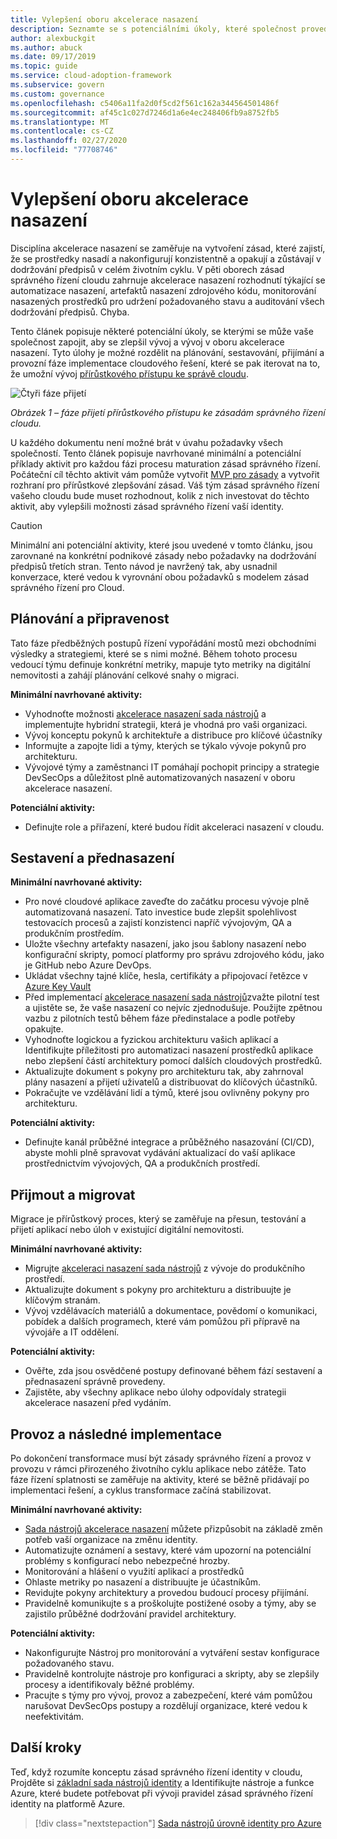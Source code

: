 ```yaml
---
title: Vylepšení oboru akcelerace nasazení
description: Seznamte se s potenciálními úkoly, které společnost provede pro vývoj a nasazení oboru akcelerace nasazení v každé fázi přijímání v cloudu.
author: alexbuckgit
ms.author: abuck
ms.date: 09/17/2019
ms.topic: guide
ms.service: cloud-adoption-framework
ms.subservice: govern
ms.custom: governance
ms.openlocfilehash: c5406a11fa2d0f5cd2f561c162a344564501486f
ms.sourcegitcommit: af45c1c027d7246d1a6e4ec248406fb9a8752fb5
ms.translationtype: MT
ms.contentlocale: cs-CZ
ms.lasthandoff: 02/27/2020
ms.locfileid: "77708746"
---
```

# <a name="deployment-acceleration-discipline-improvement"></a>Vylepšení oboru akcelerace nasazení

Disciplína akcelerace nasazení se zaměřuje na vytvoření zásad, které zajistí, že se prostředky nasadí a nakonfigurují konzistentně a opakují a zůstávají v dodržování předpisů v celém životním cyklu. V pěti oborech zásad správného řízení cloudu zahrnuje akcelerace nasazení rozhodnutí týkající se automatizace nasazení, artefaktů nasazení zdrojového kódu, monitorování nasazených prostředků pro udržení požadovaného stavu a auditování všech dodržování předpisů. Chyba.

Tento článek popisuje některé potenciální úkoly, se kterými se může vaše společnost zapojit, aby se zlepšil vývoj a vývoj v oboru akcelerace nasazení. Tyto úlohy je možné rozdělit na plánování, sestavování, přijímání a provozní fáze implementace cloudového řešení, které se pak iterovat na to, že umožní vývoj [přírůstkového přístupu ke správě cloudu](../guides/index.md#an-incremental-approach-to-cloud-governance).

![Čtyři fáze přijetí](../../_images/govern/adoption-phases.png)

*Obrázek 1 – fáze přijetí přírůstkového přístupu ke zásadám správného řízení cloudu.*

U každého dokumentu není možné brát v úvahu požadavky všech společností. Tento článek popisuje navrhované minimální a potenciální příklady aktivit pro každou fázi procesu maturation zásad správného řízení. Počáteční cíl těchto aktivit vám pomůže vytvořit [MVP pro zásady](../guides/index.md#an-incremental-approach-to-cloud-governance) a vytvořit rozhraní pro přírůstkové zlepšování zásad. Váš tým zásad správného řízení vašeho cloudu bude muset rozhodnout, kolik z nich investovat do těchto aktivit, aby vylepšili možnosti zásad správného řízení vaší identity.

> [!CAUTION]
> Minimální ani potenciální aktivity, které jsou uvedené v tomto článku, jsou zarovnané na konkrétní podnikové zásady nebo požadavky na dodržování předpisů třetích stran. Tento návod je navržený tak, aby usnadnil konverzace, které vedou k vyrovnání obou požadavků s modelem zásad správného řízení pro Cloud.

## <a name="planning-and-readiness"></a>Plánování a připravenost

Tato fáze předběžných postupů řízení vypořádání mostů mezi obchodními výsledky a strategiemi, které se s nimi možné. Během tohoto procesu vedoucí týmu definuje konkrétní metriky, mapuje tyto metriky na digitální nemovitosti a zahájí plánování celkové snahy o migraci.

**Minimální navrhované aktivity:**

- Vyhodnoťte možnosti [akcelerace nasazení sada nástrojů](./toolchain.md) a implementujte hybridní strategii, která je vhodná pro vaši organizaci.
- Vývoj konceptu pokynů k architektuře a distribuce pro klíčové účastníky
- Informujte a zapojte lidi a týmy, kterých se týkalo vývoje pokynů pro architekturu.
- Vývojové týmy a zaměstnanci IT pomáhají pochopit principy a strategie DevSecOps a důležitost plně automatizovaných nasazení v oboru akcelerace nasazení.

**Potenciální aktivity:**

- Definujte role a přiřazení, které budou řídit akceleraci nasazení v cloudu.

## <a name="build-and-predeployment"></a>Sestavení a přednasazení

**Minimální navrhované aktivity:**

- Pro nové cloudové aplikace zaveďte do začátku procesu vývoje plně automatizovaná nasazení. Tato investice bude zlepšit spolehlivost testovacích procesů a zajistí konzistenci napříč vývojovým, QA a produkčním prostředím.
- Uložte všechny artefakty nasazení, jako jsou šablony nasazení nebo konfigurační skripty, pomocí platformy pro správu zdrojového kódu, jako je GitHub nebo Azure DevOps.
- Ukládat všechny tajné klíče, hesla, certifikáty a připojovací řetězce v [Azure Key Vault](https://docs.microsoft.com/azure/key-vault)
- Před implementací [akcelerace nasazení sada nástrojů](./toolchain.md)zvažte pilotní test a ujistěte se, že vaše nasazení co nejvíc zjednodušuje. Použijte zpětnou vazbu z pilotních testů během fáze předinstalace a podle potřeby opakujte.
- Vyhodnoťte logickou a fyzickou architekturu vašich aplikací a Identifikujte příležitosti pro automatizaci nasazení prostředků aplikace nebo zlepšení částí architektury pomocí dalších cloudových prostředků.
- Aktualizujte dokument s pokyny pro architekturu tak, aby zahrnoval plány nasazení a přijetí uživatelů a distribuovat do klíčových účastníků.
- Pokračujte ve vzdělávání lidí a týmů, které jsou ovlivněny pokyny pro architekturu.

**Potenciální aktivity:**

- Definujte kanál průběžné integrace a průběžného nasazování (CI/CD), abyste mohli plně spravovat vydávání aktualizací do vaší aplikace prostřednictvím vývojových, QA a produkčních prostředí.

## <a name="adopt-and-migrate"></a>Přijmout a migrovat

Migrace je přírůstkový proces, který se zaměřuje na přesun, testování a přijetí aplikací nebo úloh v existující digitální nemovitosti.

**Minimální navrhované aktivity:**

- Migrujte [akceleraci nasazení sada nástrojů](./toolchain.md) z vývoje do produkčního prostředí.
- Aktualizujte dokument s pokyny pro architekturu a distribuujte je klíčovým stranám.
- Vývoj vzdělávacích materiálů a dokumentace, povědomí o komunikaci, pobídek a dalších programech, které vám pomůžou při přípravě na vývojáře a IT oddělení.

**Potenciální aktivity:**

- Ověřte, zda jsou osvědčené postupy definované během fází sestavení a přednasazení správně provedeny.
- Zajistěte, aby všechny aplikace nebo úlohy odpovídaly strategii akcelerace nasazení před vydáním.

## <a name="operate-and-post-implementation"></a>Provoz a následné implementace

Po dokončení transformace musí být zásady správného řízení a provoz v provozu v rámci přirozeného životního cyklu aplikace nebo zátěže. Tato fáze řízení splatnosti se zaměřuje na aktivity, které se běžně přidávají po implementaci řešení, a cyklus transformace začíná stabilizovat.

**Minimální navrhované aktivity:**

- [Sada nástrojů akcelerace nasazení](./toolchain.md) můžete přizpůsobit na základě změn potřeb vaší organizace na změnu identity.
- Automatizujte oznámení a sestavy, které vám upozorní na potenciální problémy s konfigurací nebo nebezpečné hrozby.
- Monitorování a hlášení o využití aplikací a prostředků
- Ohlaste metriky po nasazení a distribuujte je účastníkům.
- Revidujte pokyny architektury a provedou budoucí procesy přijímání.
- Pravidelně komunikujte s a proškolujte postižené osoby a týmy, aby se zajistilo průběžné dodržování pravidel architektury.

**Potenciální aktivity:**

- Nakonfigurujte Nástroj pro monitorování a vytváření sestav konfigurace požadovaného stavu.
- Pravidelně kontrolujte nástroje pro konfiguraci a skripty, aby se zlepšily procesy a identifikovaly běžné problémy.
- Pracujte s týmy pro vývoj, provoz a zabezpečení, které vám pomůžou narušovat DevSecOps postupy a rozdělují organizace, které vedou k neefektivitám.

## <a name="next-steps"></a>Další kroky

Teď, když rozumíte konceptu zásad správného řízení identity v cloudu, Projděte si [základní sada nástrojů identity](./toolchain.md) a Identifikujte nástroje a funkce Azure, které budete potřebovat při vývoji pravidel zásad správného řízení identity na platformě Azure.

> [!div class="nextstepaction"]
> [Sada nástrojů úrovně identity pro Azure](./toolchain.md)
